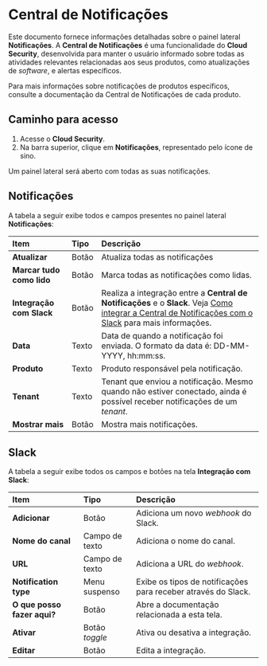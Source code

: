 # Central de Notificações

Este documento fornece informações detalhadas sobre o painel lateral **Notificações**. A **Central de Notificações** é uma funcionalidade do **Cloud Security**, desenvolvida para manter o usuário informado sobre todas as atividades relevantes relacionadas aos seus produtos, como atualizações de *software*, e alertas específicos.

Para mais informações sobre notificações de produtos específicos, consulte a documentação da Central de Notificações de cada produto.

## Caminho para acesso

1. Acesse o **Cloud Security**.  
2. Na barra superior, clique em **Notificações**, representado pelo ícone de sino.

Um painel lateral será aberto com todas as suas notificações.

## Notificações

A tabela a seguir exibe todos e campos presentes no painel lateral **Notificações**:

| Item | Tipo | Descrição |
| :---- | :---- | :---- |
| **Atualizar** | Botão | Atualiza todas as notificações |
| **Marcar tudo como lido** | Botão | Marca todas as notificações como lidas. |
| **Integração com Slack** | Botão | Realiza a integração entre a **Central de Notificações** e o **Slack**. Veja [Como integrar a Central de Notificações com o Slack](/v4/docs/pt/how-to-integrate-the-notification-center-with-slack) para mais informações. |
| **Data** | Texto | Data de quando a notificação foi enviada. O formato da data é: DD-MM-YYYY, hh:mm:ss. |
| **Produto** | Texto | Produto responsável pela notificação. |
| **Tenant** | Texto | Tenant que enviou a notificação. Mesmo quando não estiver conectado, ainda é possível receber notificações de um *tenant*. |
| **Mostrar mais** | Botão | Mostra mais notificações. |

## Slack

A tabela a seguir exibe todos os campos e botões na tela **Integração com Slack**:

| Item | Tipo | Descrição |
| :---- | :---- | :---- |
| **Adicionar** | Botão | Adiciona um novo *webhook* do Slack. |
| **Nome do canal** | Campo de texto | Adiciona o nome do canal. |
| **URL** | Campo de texto | Adiciona a URL do *webhook*. |
| **Notification type** | Menu suspenso | Exibe os tipos de notificações para receber através do Slack. |
| **O que posso fazer aqui?** | Botão | Abre a documentação relacionada a esta tela. |
| **Ativar** | Botão *toggle* | Ativa ou desativa a integração. |
| **Editar** | Botão | Edita a integração. |

